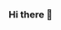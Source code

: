 ### Hi there 👋

<!--
**B1olog4/B1olog4** is a ✨ _special_ ✨ repository because its `README.md` (this file) appears on your GitHub profile.


[![Linkedin Badge](https://img.shields.io/badge/-LinkedIn-blue?style=flat-square&logo=Linkedin&logoColor=white&link=https://www.linkedin.com/in/vanessa-cunha-carraro/](https://www.linkedin.com/in/vanessa-cunha-carraro/)



Here are some ideas to get you started:

- 🔭 I’m currently working on ...
- 🌱 I’m currently learning ...
- 👯 I’m looking to collaborate on ...
- 🤔 I’m looking for help with ...
- 💬 Ask me about ...
- 📫 How to reach me: ...
- 😄 Pronouns: ...
- ⚡ Fun fact: ...
-->

